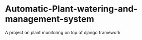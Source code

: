 # Automatic-Plant-watering-and-management-system
A project on plant monitoring on top of django framework
